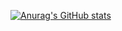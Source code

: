 [![Anurag's GitHub stats](https://github-readme-stats.vercel.app/api?username=SakuraMotoKoi)](https://github.com/anuraghazra/github-readme-stats)

